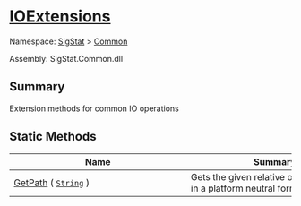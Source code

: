 # [IOExtensions](./IOExtensions.md)

Namespace: [SigStat]() > [Common](./README.md)

Assembly: SigStat.Common.dll

## Summary
Extension methods for common IO operations

## Static Methods

| Name | Summary | 
| --- | --- | 
| [GetPath](./Methods/IOExtensions-100663399.md) ( [`String`](https://docs.microsoft.com/en-us/dotnet/api/System.String) )<div style="width: 300px">| Gets the given relative or absolute path in a platform neutral form<div style="width: 300px">| <br>


